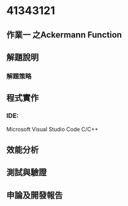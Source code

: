 # 41343121

## 作業一 之Ackermann Function

## 解題說明

### 解題策略

## 程式實作

### IDE:
Microsoft Visual Studio Code C/C++
## 效能分析
## 測試與驗證
## 申論及開發報告
